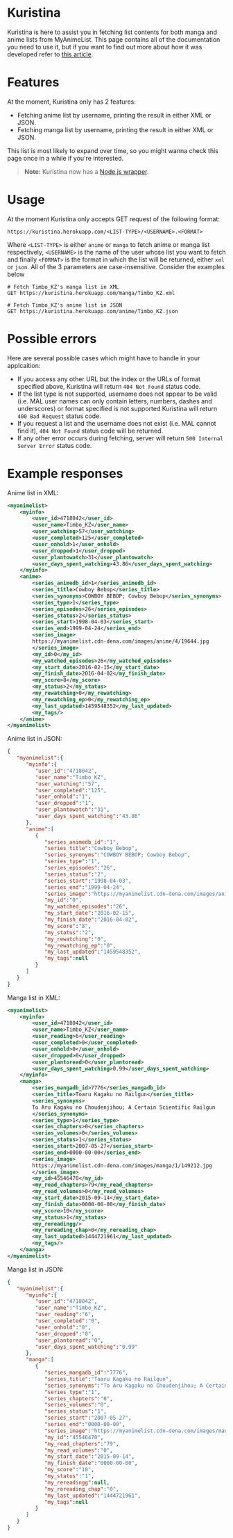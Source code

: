 # Kuristina

Kuristina is here to assist you in fetching list contents for both manga and anime lists from MyAnimeList. This page contains all of the documentation you need to use it, but if you want to find out more about how it was developed refer to [this article](https://foxypanda.me/my-anime-timeline-and-kuristina/).

# Features

At the moment, Kuristina only has 2 features:

* Fetching anime list by username, printing the result in either XML or JSON.
* Fetching manga list by username, printing the result in either XML or JSON.

This list is most likely to expand over time, so you might wanna check this page once in a while if you're interested.

> **Note:** Kuristina now has a [Node.js wrapper](https://www.npmjs.com/package/kuristina).

# Usage

At the moment Kuristina only accepts GET request of the following format:

```
https://kuristina.herokuapp.com/<LIST-TYPE>/<USERNAME>.<FORMAT>
```

Where `<LIST-TYPE>` is either `anime` or `manga` to fetch anime or manga list respectively, `<USERNAME>` is the name of the user whose list you want to fetch and finally `<FORMAT>` is the format in which the list will be returned, either `xml` or `json`. All of the 3 parameters are case-insensitive. Consider the examples below

```
# Fetch Timbo_KZ's manga list in XML
GET https://kuristina.herokuapp.com/manga/Timbo_KZ.xml

# Fetch Timbo_KZ's anime list in JSON
GET https://kuristina.herokuapp.com/anime/Timbo_KZ.json
```

# Possible errors

Here are several possible cases which might have to handle in your applcaition:

* If you access any other URL but the index or the URLs of format specified above, Kuristina will return `404 Not Found` status code.
* If the list type is not supported, username does not appear to be valid (i.e. MAL user names can only contain letters, numbers, dashes and underscores) or format specified is not supported Kuristina will return `400 Bad Request` status code.
* If you request a list and the username does not exist (i.e. MAL cannot find it), `404 Not Found` status code will be returned.
* If any other error occurs during fetching, server will return `500 Internal Server Error` status code.

# Example responses

Anime list in XML:

```xml
<myanimelist>
    <myinfo>
        <user_id>4718042</user_id>
        <user_name>Timbo_KZ</user_name>
        <user_watching>57</user_watching>
        <user_completed>125</user_completed>
        <user_onhold>1</user_onhold>
        <user_dropped>1</user_dropped>
        <user_plantowatch>31</user_plantowatch>
        <user_days_spent_watching>43.86</user_days_spent_watching>
    </myinfo>
    <anime>
        <series_animedb_id>1</series_animedb_id>
        <series_title>Cowboy Bebop</series_title>
        <series_synonyms>COWBOY BEBOP; Cowboy Bebop</series_synonyms>
        <series_type>1</series_type>
        <series_episodes>26</series_episodes>
        <series_status>2</series_status>
        <series_start>1998-04-03</series_start>
        <series_end>1999-04-24</series_end>
        <series_image>
        https://myanimelist.cdn-dena.com/images/anime/4/19644.jpg
        </series_image>
        <my_id>0</my_id>
        <my_watched_episodes>26</my_watched_episodes>
        <my_start_date>2016-02-15</my_start_date>
        <my_finish_date>2016-04-02</my_finish_date>
        <my_score>8</my_score>
        <my_status>2</my_status>
        <my_rewatching>0</my_rewatching>
        <my_rewatching_ep>0</my_rewatching_ep>
        <my_last_updated>1459548352</my_last_updated>
        <my_tags/>
    </anime>
</myanimelist>
```

Anime list in JSON:

```json
{  
   "myanimelist":{  
      "myinfo":{  
         "user_id":"4718042",
         "user_name":"Timbo_KZ",
         "user_watching":"57",
         "user_completed":"125",
         "user_onhold":"1",
         "user_dropped":"1",
         "user_plantowatch":"31",
         "user_days_spent_watching":"43.86"
      },
      "anime":[  
         {  
            "series_animedb_id":"1",
            "series_title":"Cowboy Bebop",
            "series_synonyms":"COWBOY BEBOP; Cowboy Bebop",
            "series_type":"1",
            "series_episodes":"26",
            "series_status":"2",
            "series_start":"1998-04-03",
            "series_end":"1999-04-24",
            "series_image":"https://myanimelist.cdn-dena.com/images/anime/4/19644.jpg",
            "my_id":"0",
            "my_watched_episodes":"26",
            "my_start_date":"2016-02-15",
            "my_finish_date":"2016-04-02",
            "my_score":"8",
            "my_status":"2",
            "my_rewatching":"0",
            "my_rewatching_ep":"0",
            "my_last_updated":"1459548352",
            "my_tags":null
         }
      ]
   }
}
```

Manga list in XML:

```xml
<myanimelist>
    <myinfo>
        <user_id>4718042</user_id>
        <user_name>Timbo_KZ</user_name>
        <user_reading>6</user_reading>
        <user_completed>0</user_completed>
        <user_onhold>0</user_onhold>
        <user_dropped>0</user_dropped>
        <user_plantoread>0</user_plantoread>
        <user_days_spent_watching>0.99</user_days_spent_watching>
    </myinfo>
    <manga>
        <series_mangadb_id>7776</series_mangadb_id>
        <series_title>Toaru Kagaku no Railgun</series_title>
        <series_synonyms>
        To Aru Kagaku no Choudenjihou; A Certain Scientific Railgun
        </series_synonyms>
        <series_type>1</series_type>
        <series_chapters>0</series_chapters>
        <series_volumes>0</series_volumes>
        <series_status>1</series_status>
        <series_start>2007-05-27</series_start>
        <series_end>0000-00-00</series_end>
        <series_image>
        https://myanimelist.cdn-dena.com/images/manga/1/149212.jpg
        </series_image>
        <my_id>45546470</my_id>
        <my_read_chapters>79</my_read_chapters>
        <my_read_volumes>0</my_read_volumes>
        <my_start_date>2015-09-14</my_start_date>
        <my_finish_date>0000-00-00</my_finish_date>
        <my_score>10</my_score>
        <my_status>1</my_status>
        <my_rereadingg/>
        <my_rereading_chap>0</my_rereading_chap>
        <my_last_updated>1444721961</my_last_updated>
        <my_tags/>
    </manga>
</myanimelist>
```

Manga list in JSON:

```json
{  
   "myanimelist":{  
      "myinfo":{  
         "user_id":"4718042",
         "user_name":"Timbo_KZ",
         "user_reading":"6",
         "user_completed":"0",
         "user_onhold":"0",
         "user_dropped":"0",
         "user_plantoread":"0",
         "user_days_spent_watching":"0.99"
      },
      "manga":[  
         {  
            "series_mangadb_id":"7776",
            "series_title":"Toaru Kagaku no Railgun",
            "series_synonyms":"To Aru Kagaku no Choudenjihou; A Certain Scientific Railgun",
            "series_type":"1",
            "series_chapters":"0",
            "series_volumes":"0",
            "series_status":"1",
            "series_start":"2007-05-27",
            "series_end":"0000-00-00",
            "series_image":"https://myanimelist.cdn-dena.com/images/manga/1/149212.jpg",
            "my_id":"45546470",
            "my_read_chapters":"79",
            "my_read_volumes":"0",
            "my_start_date":"2015-09-14",
            "my_finish_date":"0000-00-00",
            "my_score":"10",
            "my_status":"1",
            "my_rereadingg":null,
            "my_rereading_chap":"0",
            "my_last_updated":"1444721961",
            "my_tags":null
         }
      ]
   }
}
```
